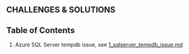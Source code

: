 ## CHALLENGES & SOLUTIONS
## Table of Contents
1. Azure SQL Server tempdb issue, see [1_sqlserver_tempdb_issue.md](./1_sqlserver_tempdb_issue.md)
